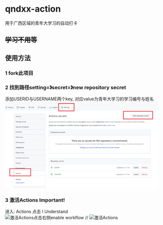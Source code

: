 # qndxx-action
用于广西区域的青年大学习的自动打卡
## ~~学习不用等~~

## 使用方法
### 1 fork此项目
### 2 找到路径setting=》secret=》new repository secret
   添加USERID与USERNAME两个key, 对应value为青年大学习的学习编号与姓名  
   ![添加Secrets](img/1.png)
### 3 **激活Actions**  **Important!**  
   进入: Actions 点击 I Understand  
   ![激活Actions](https://github.com/colflip/tempReport/blob/main/img/d.png)点击右侧enable workflow // 
   ![激活Actions](https://github.com/colflip/tempReport/blob/main/img/e.png)  
   